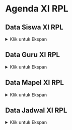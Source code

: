 # Agenda XI RPL
##

## Data Siswa XI RPL
<details>
<summary> Klik untuk Ekspan </summary>

### Create Siswa
<table>
<tr>
    <td> <b>URL</b> </td>
    <td> {{baseURL}}/api/v1/siswa </td>
</tr>
<tr>
    <td> <b>Method</b> </td>
    <td> POST </td>
</tr>
<tr>
    <td> <b>Header</b> </td>
    <td> Authorization : Bearer Token  </td>
</tr>
<tr>
<td> <b>Body</b> </td>
<td>

``` json
{
    "nama" : "Ahdi Kal Fatur",
    "nis" : "20.1.1",
    "alamat" : "Bogor",
    "hoby" : "Musik"
}    
```

</td>
</tr>
<tr>
<td> <b>Respon Success</b> </td>
<td>

``` json
{
    "code" : 201,
    "message" : "Data Siswa Berhasil diinput",
    "data" : {
        "id" : 001,
        "nama" : "Ahdi Kal Fatur",
        "nis" : "20.1.1",
        "alamat" : "Bogor",
        "hoby" : "Musik"
    } 
}    
```

</td>
</tr>
<tr>
<td> <b>Respon Conflict</b> </td>
<td>

``` json
{
    "code" : 409,
    "message" : "Nama Siswa Telah digunakan",
    "data" : {
        "value" : "Ahdi Kal Fatur",
        "property" : "nama",
        "location" : "body"
    } 
}    
```

</td>
</tr>
</table>


### Read Siswa By Id
<table>
<tr>
    <td> <b>URL</b> </td>
    <td> {{baseURL}}/api/v1/siswa </td>
</tr>
<tr>
    <td> <b>Example</b> </td>
    <td> {{baseURL}}/api/v1/siswa?id=001 </td>
</tr>
<tr>
    <td> <b>Method</b> </td>
    <td> GET </td>
</tr>
<tr>
    <td> <b>Header</b> </td>
    <td> Authorization : Bearer Token  </td>
</tr>
<tr>
<td> <b>Query</b> </td>
<td> id=001 </td>
</tr>
<tr>
<td> <b>Respon Success</b> </td>
<td>

``` json
{
    "code" : 200,
    "message" : "Sukses",
    "data" : {
        "id" : 001,
        "nama" : "Ahdi Kal Fatur",
        "nis" : "20.1.1",
        "alamat" : "Bogor",
        "hoby" : "Musik"
    } 
}    
```

</td>
</tr>
<tr>
<td> <b>Respon Not Found</b> </td>
<td>

``` json
{
    "code" : 404,
    "message" : "ID Siswa tidak ditemukan",
    "data" : {
        "value" : 001,
        "property" : "id",
        "location" : "query"
    } 
}    
```

</td>
</tr>
</table>


### Read Siswa All
<table>
<tr>
    <td> <b>URL</b> </td>
    <td> {{baseURL}}/api/v1/siswa </td>
</tr>
<tr>
    <td> <b>Method</b> </td>
    <td> GET </td>
</tr>
<tr>
    <td> <b>Header</b> </td>
    <td> Authorization : Bearer Token  </td>
</tr>
<tr>
<td> <b>Respon Success</b> </td>
<td>

``` json
{
    "code" : 200,
    "message" : "Sukses",
    "data" : [
        {
            "id" : 001,
            "nama" : "Ahdi Kal Fatur",
            "nis" : "20.1.1",
            "alamat" : "Bogor",
            "hoby" : "Musik"
        },
        {
            "id" : 002,
            "nama" : "Bambang Ferdi",
            "nis" : "20.1.2",
            "alamat" : "Bogor",
            "hoby" : "Game"
        },
        {
            "id" : 003,
            "nama" : "Cintami Kartika",
            "nis" : "20.1.3",
            "alamat" : "Tajur",
            "hoby" : "Membaca"
        },
        {
            "id" : 004,
            "nama" : "Davha K. S",
            "nis" : "20.1.4",
            "alamat" : "Cisarua",
            "hoby" : "Olahraga"
        },
        {
            "id" : 005,
            "nama" : "Dede Inzaghi",
            "nis" : "20.1.5",
            "alamat" : "Gadog",
            "hoby" : "Game"
        }
    ]
}    
```

</td>
</tr>
</table>

### Update Siswa
<table>
<tr>
    <td> <b>URL</b> </td>
    <td> {{baseURL}}/api/v1/siswa </td>
</tr>
<tr>
    <td> <b>Method</b> </td>
    <td> PUT </td>
</tr>
<tr>
    <td> <b>Header</b> </td>
    <td> Authorization : Bearer Token  </td>
</tr>
<tr>
<td> <b>Body</b> </td>
<td>

``` json
{
    "id" : 001,
    "nama" : "Ahdi Kal Fatur",
    "nis" : "20.1.1",
    "alamat" : "Ciberem",
    "hoby" : "Musik"
}    
```

</td>
</tr>
<tr>
<td> <b>Respon Success</b> </td>
<td>

``` json
{
    "code" : 201,
    "message" : "Data Siswa Berhasil diubah",
    "data" : {
        "id" : 001,
        "nama" : "Ahdi Kal Fatur",
        "nis" : "20.1.1",
        "alamat" : "Ciberem",
        "hoby" : "Musik"
    } 
}    
```

</td>
</tr>
<tr>
<td> <b>Respon Conflict</b> </td>
<td>

``` json
{
    "code" : 409,
    "message" : "Alamat Siswa Telah digunakan",
    "data" : {
        "value" : "Ciberem",
        "property" : "alamat",
        "location" : "body"
    } 
}    
```

</td>
</tr>
<tr>
<td> <b>Respon Not Found</b> </td>
<td>

``` json
{
    "code" : 404,
    "message" : "ID Siswa tidak ditemukan",
    "data" : {
        "value" : 001,
        "property" : "id",
        "location" : "body"
    } 
}    
```

</td>
</tr>
</table>

### Delete Siswa
<table>
<tr>
    <td> <b>URL</b> </td>
    <td> {{baseURL}}/api/v1/siswa </td>
</tr>
<tr>
    <td> <b>Example</b> </td>
    <td> {{baseURL}}/api/v1/siswa?id=001 </td>
</tr>
<tr>
    <td> <b>Method</b> </td>
    <td> DELETE </td>
</tr>
<tr>
    <td> <b>Header</b> </td>
    <td> Authorization : Bearer Token  </td>
</tr>
<tr>
<td> <b>Query</b> </td>
<td> id=001 </td>
</tr>
<tr>
<td> <b>Respon Success</b> </td>
<td>

``` json
{
    "code" : 200,
    "message" : "Sukses dihapus",
    "data" : {
        "id" : 001,
        "nama" : "Ahdi Kal Fatur",
        "nis" : "20.1.1",
        "alamat" : "Ciberem",
        "hoby" : "Musik"
    }
}    
```

</td>
</tr>
<tr>
<td> <b>Respon Not Found</b> </td>
<td>

``` json
{
    "code" : 404,
    "message" : "ID Siswa tidak ditemukan",
    "data" : {
        "value" : 001,
        "property" : "id",
        "location" : "query"
    } 
}    
```

</td>
</tr>
</table>
</details>

## Data Guru XI RPL
<details>
<summary> Klik untuk Ekspan </summary>

### Create Guru
<table>
<tr>
    <td> <b>URL</b> </td>
    <td> {{baseURL}}/api/v1/guru </td>
</tr>
<tr>
    <td> <b>Method</b> </td>
    <td> POST </td>
</tr>
<tr>
    <td> <b>Header</b> </td>
    <td> Authorization : Bearer Token  </td>
</tr>
<tr>
<td> <b>Body</b> </td>
<td>

``` json
{
    "nama" : "Muhamad Fikri, MOS",
    "nip" : "0010201",
    "alamat" : "Gadog",
    "mapel" : "Basisdata, Desain Grapis",
    "kelas" : "XI RPL, XI MM"
}    
```

</td>
</tr>
<tr>
<td> <b>Respon Success</b> </td>
<td>

``` json
{
    "code" : 201,
    "message" : "Data Guru Berhasil diinput",
    "data" : {
        "id" : "gr001",
        "nama" : "Muhamad Fikri, MOS",
        "nip" : "0010201",
        "alamat" : "Gadog",
        "mapel" : "Basisdata, Desain Grapis",
        "kelas" : "XI RPL, XI MM"
    } 
}    
```

</td>
</tr>
<tr>
<td> <b>Respon Conflict</b> </td>
<td>

``` json
{
    "code" : 409,
    "message" : "Nama Guru Telah digunakan",
    "data" : {
        "value" : "Muhamad Fikri, MOS",
        "property" : "nama",
        "location" : "body"
    } 
}    
```

</td>
</tr>
</table>


### Read Guru By Id
<table>
<tr>
    <td> <b>URL</b> </td>
    <td> {{baseURL}}/api/v1/guru </td>
</tr>
<tr>
    <td> <b>Example</b> </td>
    <td> {{baseURL}}/api/v1/guru?id=gr001 </td>
</tr>
<tr>
    <td> <b>Method</b> </td>
    <td> GET </td>
</tr>
<tr>
    <td> <b>Header</b> </td>
    <td> Authorization : Bearer Token  </td>
</tr>
<tr>
<td> <b>Query</b> </td>
<td> id=gr001 </td>
</tr>
<tr>
<td> <b>Respon Success</b> </td>
<td>

``` json
{
    "code" : 200,
    "message" : "Sukses",
    "data" : {
        "id" : "gr001",
        "nama" : "Muhamad Fikri, MOS",
        "nip" : "0010201",
        "alamat" : "Gadog",
        "mapel" : "Basisdata, Desain Grapis",
        "kelas" : "XI RPL, XI MM"
    } 
}    
```

</td>
</tr>
<tr>
<td> <b>Respon Not Found</b> </td>
<td>

``` json
{
    "code" : 404,
    "message" : "ID Guru tidak ditemukan",
    "data" : {
        "value" : "gr001",
        "property" : "id",
        "location" : "query"
    } 
}    
```

</td>
</tr>
</table>


### Read Guru All
<table>
<tr>
    <td> <b>URL</b> </td>
    <td> {{baseURL}}/api/v1/guru </td>
</tr>
<tr>
    <td> <b>Method</b> </td>
    <td> GET </td>
</tr>
<tr>
    <td> <b>Header</b> </td>
    <td> Authorization : Bearer Token  </td>
</tr>
<tr>
<td> <b>Respon Success</b> </td>
<td>

``` json
{
    "code" : 200,
    "message" : "Sukses",
    "data" : 
        {
            "id" : "gr001",
            "nama" : "Muhamad Fikri, MOS",
            "nip" : "0010201",
            "alamat" : "Gadog",
            "mapel" : "Basisdata, Desain Grapis",
            "kelas" : "XI RPL, XI MM"
        },
        {
            "id" : "gr002",
            "nama" : "Selvia Prihastyani, S.Kom., Gr",
            "nip" : "0010202",
            "alamat" : "Ciapus",
            "mapel" : "Pemodelan Perangkat Lunak , Dasar-dasar Pengembangan Perangkat Lunak & Gim",
            "kelas" : "X RPL, XI RPL"
        },
        {
            "id" : "gr003",
            "nama" : "Muhamad Faisal Ramdani",
            "nip" : "0010203",
            "alamat" : "Megamendung",
            "mapel" : "Pemrograman Web dan Perangkat Bergerak  , Produk Kreatif dan Kewirausahaan",
            "kelas" : "XI RPL, XII RPL"
        }
    
}    
```

</td>
</tr>
</table>

### Update Guru
<table>
<tr>
    <td> <b>URL</b> </td>
    <td> {{baseURL}}/api/v1/guru </td>
</tr>
<tr>
    <td> <b>Method</b> </td>
    <td> PUT </td>
</tr>
<tr>
    <td> <b>Header</b> </td>
    <td> Authorization : Bearer Token  </td>
</tr>
<tr>
<td> <b>Body</b> </td>
<td>

``` json
{
    "id" : "gr003",
    "nama" : "Muhamad Faisal Ramdani, A.Md",
    "nip" : "0010203",
    "alamat" : "Megamendung",
    "mapel" : "Pemrograman Web dan Perangkat Bergerak  , Produk Kreatif dan Kewirausahaan",
    "kelas" : "XI RPL, XII RPL"
}    
```

</td>
</tr>
<tr>
<td> <b>Respon Success</b> </td>
<td>

``` json
{
    "code" : 201,
    "message" : "Data Guru Berhasil diubah",
    "data" : {
        "id" : "gr003",
        "nama" : "Muhamad Faisal Ramdani, A.Md",
        "nip" : "0010203",
        "alamat" : "Megamendung",
        "mapel" : "Pemrograman Web dan Perangkat Bergerak  , Produk Kreatif dan Kewirausahaan",
        "kelas" : "XI RPL, XII RPL"
    } 
}    
```

</td>
</tr>
<tr>
<td> <b>Respon Conflict</b> </td>
<td>

``` json
{
    "code" : 409,
    "message" : "Nama Guru Telah digunakan",
    "data" : {
        "value" : "Muhamad Faisal Ramdani, A.Md",
        "property" : "nama",
        "location" : "body"
    } 
}    
```

</td>
</tr>
<tr>
<td> <b>Respon Not Found</b> </td>
<td>

``` json
{
    "code" : 404,
    "message" : "ID Guru tidak ditemukan",
    "data" : {
        "value" : "gr003",
        "property" : "id",
        "location" : "body"
    } 
}    
```

</td>
</tr>
</table>

### Delete Guru
<table>
<tr>
    <td> <b>URL</b> </td>
    <td> {{baseURL}}/api/v1/guru </td>
</tr>
<tr>
    <td> <b>Example</b> </td>
    <td> {{baseURL}}/api/v1/guru?id=gr001 </td>
</tr>
<tr>
    <td> <b>Method</b> </td>
    <td> DELETE </td>
</tr>
<tr>
    <td> <b>Header</b> </td>
    <td> Authorization : Bearer Token  </td>
</tr>
<tr>
<td> <b>Query</b> </td>
<td> id=gr001 </td>
</tr>
<tr>
<td> <b>Respon Success</b> </td>
<td>

``` json
{
    "code" : 200,
    "message" : "Sukses dihapus",
    "data" : {
        "id" : "gr001",
        "nama" : "Muhamad Fikri, MOS",
        "nip" : "0010201",
        "alamat" : "Gadog",
        "mapel" : "Basisdata, Desain Grapis",
        "kelas" : "XI RPL, XI MM"
    } 
}    
```

</td>
</tr>
<tr>
<td> <b>Respon Not Found</b> </td>
<td>

``` json
{
    "code" : 404,
    "message" : "ID Guru tidak ditemukan",
    "data" : {
        "value" : "gr001",
        "property" : "id",
        "location" : "query"
    } 
}    
```

</td>
</tr>
</table>
</details>

## Data Mapel XI RPL
<details>
<summary> Klik untuk Ekspan </summary>

### Create Mapel
<table>
<tr>
    <td> <b>URL</b> </td>
    <td> {{baseURL}}/api/v1/mapel </td>
</tr>
<tr>
    <td> <b>Method</b> </td>
    <td> POST </td>
</tr>
<tr>
    <td> <b>Header</b> </td>
    <td> Authorization : Bearer Token  </td>
</tr>
<tr>
<td> <b>Body</b> </td>
<td>

``` json
{
    "nama" : "Basisdata",
    "kode" : "BD",
    "kelas" : "XI RPL"
}    
```

</td>
</tr>
<tr>
<td> <b>Respon Success</b> </td>
<td>

``` json
{
    "code" : 201,
    "message" : "Mapel Berhasil diinput",
    "data" : {
        "id" : "mapel001",
        "nama" : "Basisdata",
        "kode" : "BD",
        "kelas" : "XI RPL"
    } 
}    
```

</td>
</tr>
<tr>
<td> <b>Respon Conflict</b> </td>
<td>

``` json
{
    "code" : 409,
    "message" : "Mapel Telah digunakan",
    "data" : {
        "value" : "Basisdata",
        "property" : "nama",
        "location" : "body"
    } 
}    
```

</td>
</tr>
</table>


### Read Mapel By Id
<table>
<tr>
    <td> <b>URL</b> </td>
    <td> {{baseURL}}/api/v1/mapel</td>
</tr>
<tr>
    <td> <b>Example</b> </td>
    <td> {{baseURL}}/api/v1/mapel?id=mapel001 </td>
</tr>
<tr>
    <td> <b>Method</b> </td>
    <td> GET </td>
</tr>
<tr>
    <td> <b>Header</b> </td>
    <td> Authorization : Bearer Token  </td>
</tr>
<tr>
<td> <b>Query</b> </td>
<td> id=mapel001 </td>
</tr>
<tr>
<td> <b>Respon Success</b> </td>
<td>

``` json
{
    "code" : 200,
    "message" : "Sukses",
    "data" : {
        "id" : "mapel001",
        "nama" : "Basisdata",
        "kode" : "BD",
        "kelas" : "XI RPL"
    } 
}    
```

</td>
</tr>
<tr>
<td> <b>Respon Not Found</b> </td>
<td>

``` json
{
    "code" : 404,
    "message" : "ID Mapel tidak ditemukan",
    "data" : {
        "value" : "mapel001",
        "property" : "id",
        "location" : "query"
    } 
}    
```

</td>
</tr>
</table>


### Read Mapel All
<table>
<tr>
    <td> <b>URL</b> </td>
    <td> {{baseURL}}/api/v1/mapel </td>
</tr>
<tr>
    <td> <b>Method</b> </td>
    <td> GET </td>
</tr>
<tr>
    <td> <b>Header</b> </td>
    <td> Authorization : Bearer Token  </td>
</tr>
<tr>
<td> <b>Respon Success</b> </td>
<td>

``` json
{
    "code" : 200,
    "message" : "Sukses",
    "data" : 
        {
            "id" : "mapel001",
            "nama" : "Basisdata",
            "nip" : "BD",
            "kelas" : "XI RPL"
        },
        {
            "id" : "mapel002",
            "nama" : "Pemodelan Perangkat Lunak",
            "kode" : "PPL", 
            "kelas" : "XI RPL"
        },
        {
            "id" : "mapel003",
            "nama" : "Pemrograman Web dan Perangkat Bergerak",
            "kode" : "PWPB", 
            "kelas" : "XI RPL"
        }
    
}    
```

</td>
</tr>
</table>

### Update Mapel
<table>
<tr>
    <td> <b>URL</b> </td>
    <td> {{baseURL}}/api/v1/mapel </td>
</tr>
<tr>
    <td> <b>Method</b> </td>
    <td> PUT </td>
</tr>
<tr>
    <td> <b>Header</b> </td>
    <td> Authorization : Bearer Token  </td>
</tr>
<tr>
<td> <b>Body</b> </td>
<td>

``` json
{
    "id" : "mapel001",
    "nama" : "Basis Data",
    "nip" : "BD",
    "kelas" : "XI RPL"
}    
```

</td>
</tr>
<tr>
<td> <b>Respon Success</b> </td>
<td>

``` json
{
    "code" : 201,
    "message" : "Data Mapel Berhasil diubah",
    "data" : {
        "id" : "mapel001",
        "nama" : "Basis Data",
        "nip" : "BD",
        "kelas" : "XI RPL"
    } 
}    
```

</td>
</tr>
<tr>
<td> <b>Respon Conflict</b> </td>
<td>

``` json
{
    "code" : 409,
    "message" : "Nama Mapel Telah digunakan",
    "data" : {
        "value" : "Basis Data",
        "property" : "nama",
        "location" : "body"
    } 
}    
```

</td>
</tr>
<tr>
<td> <b>Respon Not Found</b> </td>
<td>

``` json
{
    "code" : 404,
    "message" : "ID Mapel tidak ditemukan",
    "data" : {
        "value" : "mapel001",
        "property" : "id",
        "location" : "body"
    } 
}    
```

</td>
</tr>
</table>

### Delete Mapel
<table>
<tr>
    <td> <b>URL</b> </td>
    <td> {{baseURL}}/api/v1/mapel </td>
</tr>
<tr>
    <td> <b>Example</b> </td>
    <td> {{baseURL}}/api/v1/mapel?id=mapel001 </td>
</tr>
<tr>
    <td> <b>Method</b> </td>
    <td> DELETE </td>
</tr>
<tr>
    <td> <b>Header</b> </td>
    <td> Authorization : Bearer Token  </td>
</tr>
<tr>
<td> <b>Query</b> </td>
<td> id=mapel001 </td>
</tr>
<tr>
<td> <b>Respon Success</b> </td>
<td>

``` json
{
    "code" : 200,
    "message" : "Sukses dihapus",
    "data" : {
        "id" : "mapel001",
        "nama" : "Basis Data",
        "nip" : "BD",
        "kelas" : "XI RPL"
    } 
}    
```

</td>
</tr>
<tr>
<td> <b>Respon Not Found</b> </td>
<td>

``` json
{
    "code" : 404,
    "message" : "ID Mepel tidak ditemukan",
    "data" : {
        "value" : "mapel001",
        "property" : "id",
        "location" : "query"
    } 
}    
```

</td>
</tr>
</table>
</details>

## Data Jadwal XI RPL
<details>
<summary> Klik untuk Ekspan </summary>

### Create Jadwal
<table>
<tr>
    <td> <b>URL</b> </td>
    <td> {{baseURL}}/api/v1/jadwal </td>
</tr>
<tr>
    <td> <b>Method</b> </td>
    <td> POST </td>
</tr>
<tr>
    <td> <b>Header</b> </td>
    <td> Authorization : Bearer Token  </td>
</tr>
<tr>
<td> <b>Body</b> </td>
<td>

``` json
{
    "hari" : "Senin",
    "guru" : "Muhamad Fikri, MOS",
    "mapel" : "Basisdata",
    "waktu" : "70 menit"
}    
```

</td>
</tr>
<tr>
<td> <b>Respon Success</b> </td>
<td>

``` json
{
    "code" : 201,
    "message" : "Jadwal Berhasil diinput",
    "data" : {
        "id" : "hr001",
        "hari" : "Senin",
        "guru" : "Muhamad Fikri, MOS",
        "mapel" : "Basisdata",
        "waktu" : "70 menit"
    } 
}    
```

</td>
</tr>
<tr>
<td> <b>Respon Conflict</b> </td>
<td>

``` json
{
    "code" : 409,
    "message" : "Jadwal Telah digunakan",
    "data" : {
        "value" : "Senin",
        "property" : "nama",
        "location" : "body"
    } 
}    
```

</td>
</tr>
</table>


### Read Jadwal By Id
<table>
<tr>
    <td> <b>URL</b> </td>
    <td> {{baseURL}}/api/v1/Jadwal</td>
</tr>
<tr>
    <td> <b>Example</b> </td>
    <td> {{baseURL}}/api/v1/Jadwal?id=hr001 </td>
</tr>
<tr>
    <td> <b>Method</b> </td>
    <td> GET </td>
</tr>
<tr>
    <td> <b>Header</b> </td>
    <td> Authorization : Bearer Token  </td>
</tr>
<tr>
<td> <b>Query</b> </td>
<td> id=hr001 </td>
</tr>
<tr>
<td> <b>Respon Success</b> </td>
<td>

``` json
{
    "code" : 200,
    "message" : "Sukses",
    "data" : {
        "id" : "hr001",
        "hari" : "Senin",
        "guru" : "Muhamad Fikri, MOS",
        "mapel" : "Basisdata",
        "waktu" : "70 menit"
    } 
}    
```

</td>
</tr>
<tr>
<td> <b>Respon Not Found</b> </td>
<td>

``` json
{
    "code" : 404,
    "message" : "ID Jadwal tidak ditemukan",
    "data" : {
        "value" : "hr001",
        "property" : "id",
        "location" : "query"
    } 
}    
```

</td>
</tr>
</table>


### Read Jadwal All
<table>
<tr>
    <td> <b>URL</b> </td>
    <td> {{baseURL}}/api/v1/jadwal </td>
</tr>
<tr>
    <td> <b>Method</b> </td>
    <td> GET </td>
</tr>
<tr>
    <td> <b>Header</b> </td>
    <td> Authorization : Bearer Token  </td>
</tr>
<tr>
<td> <b>Respon Success</b> </td>
<td>

``` json
{
    "code" : 200,
    "message" : "Sukses",
    "data" : 
        {
            "id" : "hr001",
            "hari" : "Senin",
            "guru" : "Muhamad Fikri, MOS",
            "mapel" : "Basisdata",
            "waktu" : "70 menit"
        },
        {
            "id" : "hr002",
            "hari" : "Rabu",
            "guru" : "Selvia Prihastyani, S.Kom., Gr",
            "mapel" : "Pemodelan Perangkat Lunak",
            "waktu" : "105 menit"
        },
        {
            "id" : "hr003",
            "hari" : "Kamis",
            "guru" : "Muhamad Faisal Ramdani, A.Md",
            "mapel" : "Pemrograman Web dan Perangkat Bergerak",
            "waktu" : "70 menit"
        }
    
}    
```

</td>
</tr>
</table>

### Update Jadwal
<table>
<tr>
    <td> <b>URL</b> </td>
    <td> {{baseURL}}/api/v1/jadwal </td>
</tr>
<tr>
    <td> <b>Method</b> </td>
    <td> PUT </td>
</tr>
<tr>
    <td> <b>Header</b> </td>
    <td> Authorization : Bearer Token  </td>
</tr>
<tr>
<td> <b>Body</b> </td>
<td>

``` json
{
    "id" : "hr001",
    "hari" : "Senin",
    "guru" : "Muhamad Fikri, MOS",
    "mapel" : "Basisdata",
    "waktu" : "105 menit"
}    
```

</td>
</tr>
<tr>
<td> <b>Respon Success</b> </td>
<td>

``` json
{
    "code" : 201,
    "message" : "Data Jadwal Berhasil diubah",
    "data" : {
        "id" : "hr001",
        "hari" : "Senin",
        "guru" : "Muhamad Fikri, MOS",
        "mapel" : "Basisdata",
        "waktu" : "105 menit"
    } 
}    
```

</td>
</tr>
<tr>
<td> <b>Respon Conflict</b> </td>
<td>

``` json
{
    "code" : 409,
    "message" : "Waktu Jadwal Telah digunakan",
    "data" : {
        "value" : "105 menit",
        "property" : "waktu",
        "location" : "body"
    } 
}    
```

</td>
</tr>
<tr>
<td> <b>Respon Not Found</b> </td>
<td>

``` json
{
    "code" : 404,
    "message" : "ID jadwal tidak ditemukan",
    "data" : {
        "value" : "hr001",
        "property" : "id",
        "location" : "body"
    } 
}    
```

</td>
</tr>
</table>

### Delete Jadwal
<table>
<tr>
    <td> <b>URL</b> </td>
    <td> {{baseURL}}/api/v1/jadwal </td>
</tr>
<tr>
    <td> <b>Example</b> </td>
    <td> {{baseURL}}/api/v1/jadwal?id=jadwal001 </td>
</tr>
<tr>
    <td> <b>Method</b> </td>
    <td> DELETE </td>
</tr>
<tr>
    <td> <b>Header</b> </td>
    <td> Authorization : Bearer Token  </td>
</tr>
<tr>
<td> <b>Query</b> </td>
<td> id=jadwal001 </td>
</tr>
<tr>
<td> <b>Respon Success</b> </td>
<td>

``` json
{
    "code" : 200,
    "message" : "Sukses dihapus",
    "data" : {
        "id" : "hr001",
        "hari" : "Senin",
        "guru" : "Muhamad Fikri, MOS",
        "mapel" : "Basisdata",
        "waktu" : "105 menit"
    } 
}    
```

</td>
</tr>
<tr>
<td> <b>Respon Not Found</b> </td>
<td>

``` json
{
    "code" : 404,
    "message" : "ID Jadwal tidak ditemukan",
    "data" : {
        "value" : "hr001",
        "property" : "id",
        "location" : "query"
    } 
}    
```

</td>
</tr>
</table>
</details>